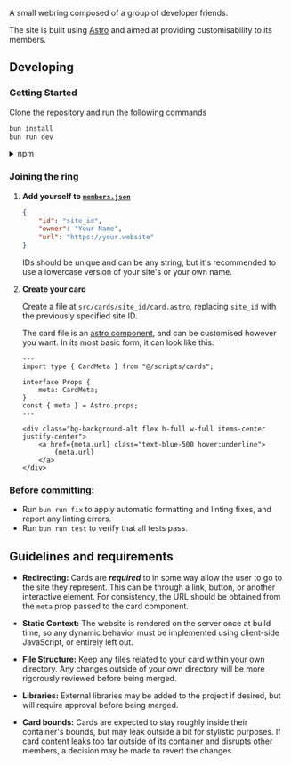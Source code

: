 A small webring composed of a group of developer friends.

The site is built using [Astro](https://astro.build/) and aimed at providing customisability to its members.

## Developing

### Getting Started

Clone the repository and run the following commands

```sh
bun install
bun run dev
```

<details>
<summary>npm</summary>

```sh
npm install
npm run dev
```

</details>

### Joining the ring

1. **Add yourself to [`members.json`](src/members.json)**

    ```json
    {
        "id": "site_id",
        "owner": "Your Name",
        "url": "https://your.website"
    }
    ```

    IDs should be unique and can be any string, but it's recommended to use a lowercase version of your site's or your own name.

2. **Create your card**

    Create a file at `src/cards/site_id/card.astro`, replacing `site_id` with the previously specified site ID.

    The card file is an [astro component](https://docs.astro.build/en/basics/astro-components/), and can be customised however you want. In its most basic form, it can look like this:

    ```astro
    ---
    import type { CardMeta } from "@/scripts/cards";

    interface Props {
        meta: CardMeta;
    }
    const { meta } = Astro.props;
    ---

    <div class="bg-background-alt flex h-full w-full items-center justify-center">
        <a href={meta.url} class="text-blue-500 hover:underline">
            {meta.url}
        </a>
    </div>
    ```

### Before committing:

- Run `bun run fix` to apply automatic formatting and linting fixes, and report any linting errors.
- Run `bun run test` to verify that all tests pass.

## Guidelines and requirements

- **Redirecting:**
  Cards are _**required**_ to in some way allow the user to go to the site they represent.
  This can be through a link, button, or another interactive element.
  For consistency, the URL should be obtained from the `meta` prop passed to the card component.

- **Static Context:**
  The website is rendered on the server once at build time, so any dynamic behavior must be implemented using client-side JavaScript, or entirely left out.

- **File Structure:**
  Keep any files related to your card within your own directory. Any changes outside of your own directory will be more rigorously reviewed before being merged.

- **Libraries:**
  External libraries may be added to the project if desired, but will require approval before being merged.

- **Card bounds:**
  Cards are expected to stay roughly inside their container's bounds, but may leak outside a bit for stylistic purposes.
  If card content leaks too far outside of its container and disrupts other members, a decision may be made to revert the changes.
